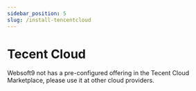 ```yaml
---
sidebar_position: 5
slug: /install-tencentcloud
---
```


# Tecent Cloud

Websoft9 not has a pre-configured offering in the Tecent Cloud Marketplace, please use it at other cloud providers.  